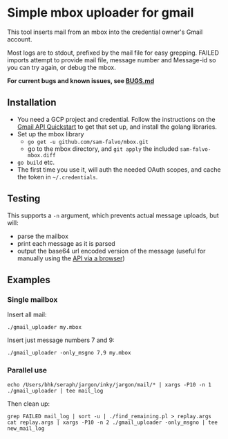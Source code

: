 # Simple mbox uploader for gmail

This tool inserts mail from an mbox into the credential owner's Gmail account.

Most logs are to stdout, prefixed by the mail file for easy grepping. FAILED imports attempt to provide mail file, message number and Message-id so you can try again, or debug the mbox.

**For current bugs and known issues, see [BUGS.md](BUGS.md)**

## Installation

* You need a GCP project and credential. Follow the instructions on the [Gmail API Quickstart](https://developers.google.com/gmail/api/quickstart/go) to get that set up, and install the golang libraries.
* Set up the mbox library
  * `go get -u github.com/sam-falvo/mbox.git`
  * go to the mbox directory, and `git apply` the included `sam-falvo-mbox.diff`
* `go build` etc.
* The first time you use it, will auth the needed OAuth scopes, and cache the token in `~/.credentials`.

## Testing

This supports a `-n` argument, which prevents actual message uploads, but will:

* parse the mailbox
* print each message as it is parsed
* output the base64 url encoded version of the message (useful for manually using the [API via a browser](https://developers.google.com/gmail/api/v1/reference/users/messages/import))

## Examples

### Single mailbox

Insert all mail:

```
./gmail_uploader my.mbox
```

Insert just message numbers 7 and 9:

```
./gmail_uploader -only_msgno 7,9 my.mbox
```

### Parallel use

```
echo /Users/bhk/seraph/jargon/inky/jargon/mail/* | xargs -P10 -n 1 ./gmail_uploader | tee mail_log
```

Then clean up:

```
grep FAILED mail_log | sort -u | ./find_remaining.pl > replay.args
cat replay.args | xargs -P10 -n 2 ./gmail_uploader -only_msgno | tee new_mail_log
```
